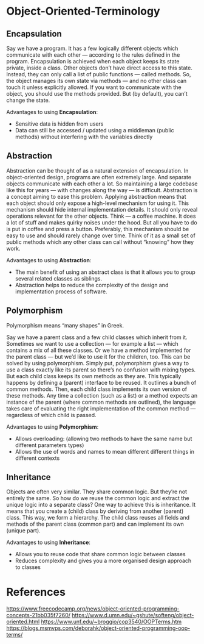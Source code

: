 # Object-Oriented-Terminology

## Encapsulation
Say we have a program. It has a few logically different objects which communicate with each other — according to the rules defined in the program.
Encapsulation is achieved when each object keeps its state private, inside a class. Other objects don’t have direct access to this state. Instead, they can only call a list of public functions — called methods.
So, the object manages its own state via methods — and no other class can touch it unless explicitly allowed. If you want to communicate with the object, you should use the methods provided. But (by default), you can’t change the state.

Advantages to using **Encapsulation**:
* Sensitive data is hidden from users
* Data can still be accessed / updated using a middleman (public methods) without interfering with the variables directly

## Abstraction
Abstraction can be thought of as a natural extension of encapsulation.
In object-oriented design, programs are often extremely large. And separate objects communicate with each other a lot. So maintaining a large codebase like this for years — with changes along the way — is difficult.
Abstraction is a concept aiming to ease this problem.
Applying abstraction means that each object should only expose a high-level mechanism for using it.
This mechanism should hide internal implementation details. It should only reveal operations relevant for the other objects.
Think — a coffee machine. It does a lot of stuff and makes quirky noises under the hood. But all you have to do is put in coffee and press a button.
Preferably, this mechanism should be easy to use and should rarely change over time. Think of it as a small set of public methods which any other class can call without “knowing” how they work.

Advantages to using **Abstraction**:
* The main benefit of using an abstract class is that it allows you to group several related classes as siblings.
* Abstraction helps to reduce the complexity of the design and implementation process of software.

## Polymorphism
Polymorphism means “many shapes” in Greek.

Say we have a parent class and a few child classes which inherit from it. Sometimes we want to use a collection — for example a list — which contains a mix of all these classes. Or we have a method implemented for the parent class — but we’d like to use it for the children, too.
This can be solved by using polymorphism.
Simply put, polymorphism gives a way to use a class exactly like its parent so there’s no confusion with mixing types. But each child class keeps its own methods as they are.
This typically happens by defining a (parent) interface to be reused. It outlines a bunch of common methods. Then, each child class implements its own version of these methods.
Any time a collection (such as a list) or a method expects an instance of the parent (where common methods are outlined), the language takes care of evaluating the right implementation of the common method — regardless of which child is passed.

Advantages to using **Polymorphism**:
* Allows overloading: (allowing two methods to have the same name but different parameters types)
* Allows the use of words and names to mean different different things in different contexts

## Inheritance
Objects are often very similar. They share common logic. But they’re not entirely the same.
So how do we reuse the common logic and extract the unique logic into a separate class? One way to achieve this is inheritance.
It means that you create a (child) class by deriving from another (parent) class. This way, we form a hierarchy.
The child class reuses all fields and methods of the parent class (common part) and can implement its own (unique part).

Advantages to using **Inheritance**:
* Allows you to reuse code that share common logic between classes
* Reduces complexity and gives you a more organised design approach to classes

# References
https://www.freecodecamp.org/news/object-oriented-programming-concepts-21bb035f7260/
https://www.d.umn.edu/~gshute/softeng/object-oriented.html
https://www.unf.edu/~broggio/cop3540/OOPTerms.htm
https://blogs.msmvps.com/deborahk/object-oriented-programming-oop-terms/
